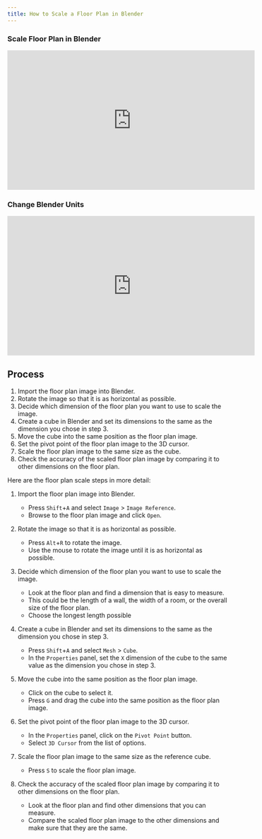 ```yaml
---
title: How to Scale a Floor Plan in Blender
---
```


<div class="video-grid">

<div class="video-card">

### Scale Floor Plan in Blender

<div class="iframe-16-9-container">
<iframe class="youTubeIframe" width="560" height="315" src="https://www.youtube.com/embed/8iMWUsqeopQ?rel=0" title="YouTube video player" frameborder="0" allow="accelerometer; autoplay; clipboard-write; encrypted-media; gyroscope; picture-in-picture; web-share" allowfullscreen></iframe>
</div>
</div>

<div class="video-card">

### Change Blender Units

<div class="iframe-16-9-container">
<iframe class="youTubeIframe" width="560" height="315" src="https://www.youtube.com/embed/7S1p17VvFiA?rel=0" title="YouTube video player" frameborder="0" allow="accelerometer; autoplay; clipboard-write; encrypted-media; gyroscope; picture-in-picture; web-share" allowfullscreen></iframe>
</div>
</div>

</div>

## Process

1. Import the floor plan image into Blender.
2. Rotate the image so that it is as horizontal as possible.
3. Decide which dimension of the floor plan you want to use to scale the image.
4. Create a cube in Blender and set its dimensions to the same as the dimension you chose in step 3.
5. Move the cube into the same position as the floor plan image.
6. Set the pivot point of the floor plan image to the 3D cursor.
7. Scale the floor plan image to the same size as the cube.
8. Check the accuracy of the scaled floor plan image by comparing it to other dimensions on the floor plan.

Here are the floor plan scale steps in more detail:

1. Import the floor plan image into Blender.

   - Press `Shift`+`A` and select `Image` > `Image Reference`.
   - Browse to the floor plan image and click `Open`.

2. Rotate the image so that it is as horizontal as possible.

   - Press `Alt`+`R` to rotate the image.
   - Use the mouse to rotate the image until it is as horizontal as possible.

3. Decide which dimension of the floor plan you want to use to scale the image.

   - Look at the floor plan and find a dimension that is easy to measure.
   - This could be the length of a wall, the width of a room, or the overall size of the floor plan.
   - Choose the longest length possible

4. Create a cube in Blender and set its dimensions to the same as the dimension you chose in step 3.

   - Press `Shift`+`A` and select `Mesh` > `Cube`.
   - In the `Properties` panel, set the `X` dimension of the cube to the same value as the dimension you chose in step 3.

5. Move the cube into the same position as the floor plan image.

   - Click on the cube to select it.
   - Press `G` and drag the cube into the same position as the floor plan image.

6. Set the pivot point of the floor plan image to the 3D cursor.

   - In the `Properties` panel, click on the `Pivot Point` button.
   - Select `3D Cursor` from the list of options.

7. Scale the floor plan image to the same size as the reference cube.

   - Press `S` to scale the floor plan image.

8. Check the accuracy of the scaled floor plan image by comparing it to other dimensions on the floor plan.
   - Look at the floor plan and find other dimensions that you can measure.
   - Compare the scaled floor plan image to the other dimensions and make sure that they are the same.
